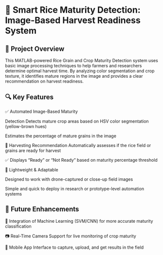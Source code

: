 # 🌾 Smart Rice Maturity Detection: Image-Based Harvest Readiness System 
## 🌱 Project Overview 
This MATLAB-powered Rice Grain and Crop Maturity Detection system uses basic image processing techniques to help farmers and researchers determine optimal harvest time. By analyzing color segmentation and crop texture, it identifies mature regions in the image and provides a clear recommendation on harvest readiness. 

## 🔍 Key Features 
✅ Automated Image-Based Maturity 

Detection Detects mature crop areas based on HSV color segmentation (yellow-brown hues) 

Estimates the percentage of mature grains in the image 


🚜 Harvesting Recommendation 
Automatically assesses if the rice field or grains are ready for harvest 


✅ Displays “Ready” or “Not Ready” based on maturity percentage threshold 


🌾 Lightweight & Adaptable 

Designed to work with drone-captured or close-up field images 

Simple and quick to deploy in research or prototype-level automation systems 


## 🔮 Future Enhancements 
🤖 Integration of Machine Learning (SVM/CNN) for more accurate maturity classification 

📷 Real-Time Camera Support for live monitoring of crop maturity 

📱 Mobile App Interface to capture, upload, and get results in the field
